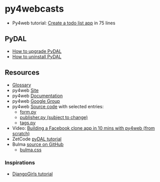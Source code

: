 # py4webcasts

* Py4web tutorial: [Create a todo list app](py4web-tutorial-todo.md) in 75 lines

## PyDAL
* [How to upgrade PyDAL](how-upgrade-pydal.md)
* [How to uninstall PyDAL](how-to-uninstall-pydal)

## Resources
* [Glossary](glossary.md)
* py4web [Site](https://py4web.com/)
* py4web [Documentation](https://py4web.com/_documentation/static/index.html)
* py4web [Google Group](https://groups.google.com/forum/#!forum/py4web)
* py4web [Source code](https://github.com/web2py/py4web) with selected entries:
  - [form.py](https://github.com/web2py/py4web/blob/master/py4web/utils/form.py)
  - [publisher.py (subject to change)](https://github.com/web2py/py4web/blob/master/py4web/utils/publisher.py)
  - [tags.py](https://github.com/web2py/py4web/blob/master/py4web/utils/tags.py)
* Video: [Building a Facebook clone app in 10 mins with py4web (from scratch)](https://www.youtube.com/watch?v=hcYUgNWvPtw)
* ZetCode [pyDAL tutorial](http://zetcode.com/python/pydal/)
* Bulma [source on GitHub](https://github.com/jgthms/bulma)
  - [bulma.css](https://github.com/jgthms/bulma/blob/master/css/bulma.css)

### Inspirations
* [DjangoGirls tutorial](https://tutorial.djangogirls.org/en/django_start_project/)
